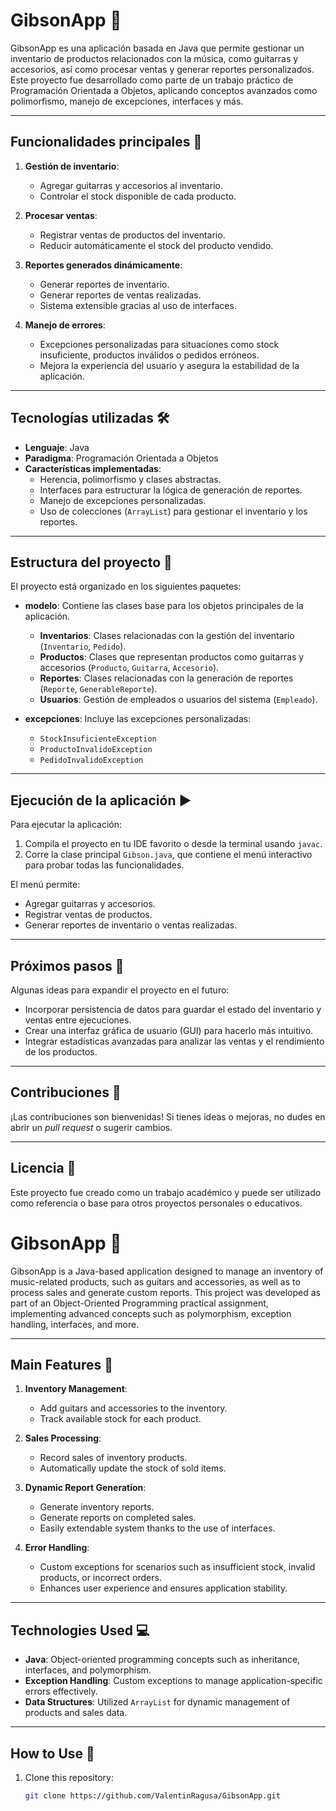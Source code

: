 # GibsonApp 🎸

GibsonApp es una aplicación basada en Java que permite gestionar un inventario de productos relacionados con la música, como guitarras y accesorios, así como procesar ventas y generar reportes personalizados. Este proyecto fue desarrollado como parte de un trabajo práctico de Programación Orientada a Objetos, aplicando conceptos avanzados como polimorfismo, manejo de excepciones, interfaces y más.

---

## Funcionalidades principales 🚀

1. **Gestión de inventario**:  
   - Agregar guitarras y accesorios al inventario.  
   - Controlar el stock disponible de cada producto.  

2. **Procesar ventas**:  
   - Registrar ventas de productos del inventario.  
   - Reducir automáticamente el stock del producto vendido.  

3. **Reportes generados dinámicamente**:  
   - Generar reportes de inventario.  
   - Generar reportes de ventas realizadas.  
   - Sistema extensible gracias al uso de interfaces.  

4. **Manejo de errores**:  
   - Excepciones personalizadas para situaciones como stock insuficiente, productos inválidos o pedidos erróneos.  
   - Mejora la experiencia del usuario y asegura la estabilidad de la aplicación.  

---

## Tecnologías utilizadas 🛠️

- **Lenguaje**: Java  
- **Paradigma**: Programación Orientada a Objetos  
- **Características implementadas**:
  - Herencia, polimorfismo y clases abstractas.  
  - Interfaces para estructurar la lógica de generación de reportes.  
  - Manejo de excepciones personalizadas.  
  - Uso de colecciones (`ArrayList`) para gestionar el inventario y los reportes.  

---

## Estructura del proyecto 📂

El proyecto está organizado en los siguientes paquetes:

- **modelo**: Contiene las clases base para los objetos principales de la aplicación.
  - **Inventarios**: Clases relacionadas con la gestión del inventario (`Inventario`, `Pedido`).
  - **Productos**: Clases que representan productos como guitarras y accesorios (`Producto`, `Guitarra`, `Accesorio`).
  - **Reportes**: Clases relacionadas con la generación de reportes (`Reporte`, `GenerableReporte`).
  - **Usuarios**: Gestión de empleados o usuarios del sistema (`Empleado`).

- **excepciones**: Incluye las excepciones personalizadas:
  - `StockInsuficienteException`
  - `ProductoInvalidoException`
  - `PedidoInvalidoException`

---

## Ejecución de la aplicación ▶️

Para ejecutar la aplicación:  

1. Compila el proyecto en tu IDE favorito o desde la terminal usando `javac`.  
2. Corre la clase principal `Gibson.java`, que contiene el menú interactivo para probar todas las funcionalidades.  

El menú permite:  
- Agregar guitarras y accesorios.  
- Registrar ventas de productos.  
- Generar reportes de inventario o ventas realizadas.  

---

## Próximos pasos 🌟

Algunas ideas para expandir el proyecto en el futuro:  
- Incorporar persistencia de datos para guardar el estado del inventario y ventas entre ejecuciones.  
- Crear una interfaz gráfica de usuario (GUI) para hacerlo más intuitivo.  
- Integrar estadísticas avanzadas para analizar las ventas y el rendimiento de los productos.

---

## Contribuciones 🤝

¡Las contribuciones son bienvenidas! Si tienes ideas o mejoras, no dudes en abrir un *pull request* o sugerir cambios.

---

## Licencia 📜

Este proyecto fue creado como un trabajo académico y puede ser utilizado como referencia o base para otros proyectos personales o educativos.  

# GibsonApp 🎸

GibsonApp is a Java-based application designed to manage an inventory of music-related products, such as guitars and accessories, as well as to process sales and generate custom reports. This project was developed as part of an Object-Oriented Programming practical assignment, implementing advanced concepts such as polymorphism, exception handling, interfaces, and more.

---

## Main Features 🚀

1. **Inventory Management**:  
   - Add guitars and accessories to the inventory.  
   - Track available stock for each product.  

2. **Sales Processing**:  
   - Record sales of inventory products.  
   - Automatically update the stock of sold items.  

3. **Dynamic Report Generation**:  
   - Generate inventory reports.  
   - Generate reports on completed sales.  
   - Easily extendable system thanks to the use of interfaces.  

4. **Error Handling**:  
   - Custom exceptions for scenarios such as insufficient stock, invalid products, or incorrect orders.  
   - Enhances user experience and ensures application stability.  

---

## Technologies Used 💻
- **Java**: Object-oriented programming concepts such as inheritance, interfaces, and polymorphism.  
- **Exception Handling**: Custom exceptions to manage application-specific errors effectively.  
- **Data Structures**: Utilized `ArrayList` for dynamic management of products and sales data.  

---

## How to Use 📖

1. Clone this repository:
   ```bash
   git clone https://github.com/ValentinRagusa/GibsonApp.git
